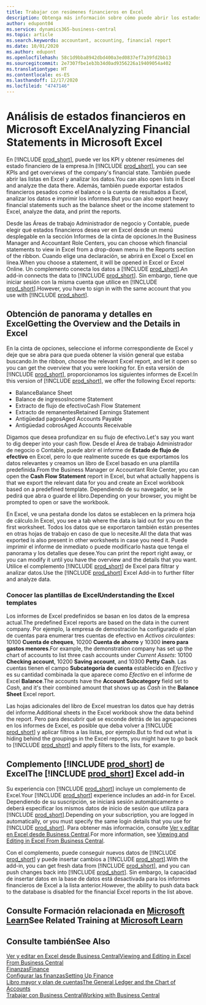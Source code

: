 ```yaml
---
title: Trabajar con resúmenes financieros en Excel
description: Obtenga más información sobre cómo puede abrir los estados financieros en Microsoft Excel desde Business Central, para un mejor análisis.
author: edupont04
ms.service: dynamics365-business-central
ms.topic: article
ms.search.keywords: accountant, accounting, financial report
ms.date: 10/01/2020
ms.author: edupont
ms.openlocfilehash: 58c1d9bba8942dbd400a3ed0837ef7a39fd2bb13
ms.sourcegitcommit: 2e7307fbe1eb3b34d0ad9356226a19409054a402
ms.translationtype: HT
ms.contentlocale: es-ES
ms.lasthandoff: 12/17/2020
ms.locfileid: "4747146"
---
```

# <a name="analyzing-financial-statements-in-microsoft-excel"></a><span data-ttu-id="8d240-103">Análisis de estados financieros en Microsoft Excel</span><span class="sxs-lookup"><span data-stu-id="8d240-103">Analyzing Financial Statements in Microsoft Excel</span></span>

<span data-ttu-id="8d240-104">En [!INCLUDE [prod_short](includes/prod_short.md)], puede ver los KPI y obtener resúmenes del estado financiero de la empresa.</span><span class="sxs-lookup"><span data-stu-id="8d240-104">In [!INCLUDE [prod_short](includes/prod_short.md)], you can see KPIs and get overviews of the company's financial state.</span></span> <span data-ttu-id="8d240-105">También puede abrir las listas en Excel y analizar los datos.</span><span class="sxs-lookup"><span data-stu-id="8d240-105">You can also open lists in Excel and analyze the data there.</span></span> <span data-ttu-id="8d240-106">Además, también puede exportar estados financieros pesados como el balance o la cuenta de resultados a Excel, analizar los datos e imprimir los informes.</span><span class="sxs-lookup"><span data-stu-id="8d240-106">But you can also export heavy financial statements such as the balance sheet or the income statement to Excel, analyze the data, and print the reports.</span></span>  

<span data-ttu-id="8d240-107">Desde las Áreas de trabajo Administrador de negocio y Contable, puede elegir qué estados financieros desea ver en Excel desde un menú desplegable en la sección Informes de la cinta de opciones.</span><span class="sxs-lookup"><span data-stu-id="8d240-107">In the Business Manager and Accountant Role Centers, you can choose which financial statements to view in Excel from a drop-down menu in the Reports section of the ribbon.</span></span> <span data-ttu-id="8d240-108">Cuando elige una declaración, se abrirá en Excel o Excel en línea.</span><span class="sxs-lookup"><span data-stu-id="8d240-108">When you choose a statement, it will be opened in Excel or Excel Online.</span></span> <span data-ttu-id="8d240-109">Un complemento conecta los datos a [!INCLUDE [prod_short](includes/prod_short.md)].</span><span class="sxs-lookup"><span data-stu-id="8d240-109">An add-in connects the data to [!INCLUDE [prod_short](includes/prod_short.md)].</span></span> <span data-ttu-id="8d240-110">Sin embargo, tiene que iniciar sesión con la misma cuenta que utilice en [!INCLUDE [prod_short](includes/prod_short.md)].</span><span class="sxs-lookup"><span data-stu-id="8d240-110">However, you have to sign in with the same account that you use with [!INCLUDE [prod_short](includes/prod_short.md)].</span></span>  

## <a name="getting-the-overview-and-the-details-in-excel"></a><span data-ttu-id="8d240-111">Obtención de panorama y detalles en Excel</span><span class="sxs-lookup"><span data-stu-id="8d240-111">Getting the Overview and the Details in Excel</span></span>

<span data-ttu-id="8d240-112">En la cinta de opciones, seleccione el informe correspondiente de Excel y deje que se abra para que pueda obtener la visión general que estaba buscando.</span><span class="sxs-lookup"><span data-stu-id="8d240-112">In the ribbon, choose the relevant Excel report, and let it open so you can get the overview that you were looking for.</span></span> <span data-ttu-id="8d240-113">En esta versión de [!INCLUDE [prod_short](includes/prod_short.md)], proporcionamos los siguientes informes de Excel:</span><span class="sxs-lookup"><span data-stu-id="8d240-113">In this version of [!INCLUDE [prod_short](includes/prod_short.md)], we offer the following Excel reports:</span></span>

- <span data-ttu-id="8d240-114">Balance</span><span class="sxs-lookup"><span data-stu-id="8d240-114">Balance Sheet</span></span>  
- <span data-ttu-id="8d240-115">Balance de ingresos</span><span class="sxs-lookup"><span data-stu-id="8d240-115">Income Statement</span></span>  
- <span data-ttu-id="8d240-116">Extracto de flujo de efectivo</span><span class="sxs-lookup"><span data-stu-id="8d240-116">Cash Flow Statement</span></span>  
- <span data-ttu-id="8d240-117">Extracto de remanentes</span><span class="sxs-lookup"><span data-stu-id="8d240-117">Retained Earnings Statement</span></span>  
- <span data-ttu-id="8d240-118">Antigüedad pagos</span><span class="sxs-lookup"><span data-stu-id="8d240-118">Aged Accounts Payable</span></span>  
- <span data-ttu-id="8d240-119">Antigüedad cobros</span><span class="sxs-lookup"><span data-stu-id="8d240-119">Aged Accounts Receivable</span></span>  

<span data-ttu-id="8d240-120">Digamos que desea profundizar en su flujo de efectivo.</span><span class="sxs-lookup"><span data-stu-id="8d240-120">Let's say you want to dig deeper into your cash flow.</span></span> <span data-ttu-id="8d240-121">Desde el Área de trabajo Administrador de negocio o Contable, puede abrir el informe de **Estado de flujo de efectivo** en Excel, pero lo que realmente sucede es que exportamos los datos relevantes y creamos un libro de Excel basado en una plantilla predefinida.</span><span class="sxs-lookup"><span data-stu-id="8d240-121">From the Business Manager or Accountant Role Center, you can open the **Cash Flow Statement** report in Excel, but what actually happens is that we export the relevant data for you and create an Excel workbook based on a predefined template.</span></span> <span data-ttu-id="8d240-122">Dependiendo de su navegador, se le pedirá que abra o guarde el libro.</span><span class="sxs-lookup"><span data-stu-id="8d240-122">Depending on your browser, you might be prompted to open or save the workbook.</span></span>  

<span data-ttu-id="8d240-123">En Excel, ve una pestaña donde los datos se establecen en la primera hoja de cálculo.</span><span class="sxs-lookup"><span data-stu-id="8d240-123">In Excel, you see a tab where the data is laid out for you on the first worksheet.</span></span> <span data-ttu-id="8d240-124">Todos los datos que se exportaron también están presentes en otras hojas de trabajo en caso de que lo necesite.</span><span class="sxs-lookup"><span data-stu-id="8d240-124">All the data that was exported is also present in other worksheets in case you need it.</span></span> <span data-ttu-id="8d240-125">Puede imprimir el informe de inmediato o puede modificarlo hasta que tenga el panorama y los detalles que desee.</span><span class="sxs-lookup"><span data-stu-id="8d240-125">You can print the report right away, or you can modify it until you have the overview and the details that you want.</span></span> <span data-ttu-id="8d240-126">Utilice el complemento [!INCLUDE [prod_short](includes/prod_short.md)] de Excel para filtrar y analizar datos.</span><span class="sxs-lookup"><span data-stu-id="8d240-126">Use the [!INCLUDE [prod_short](includes/prod_short.md)] Excel Add-in to further filter and analyze data.</span></span>  

### <a name="understanding-the-excel-templates"></a><span data-ttu-id="8d240-127">Conocer las plantillas de Excel</span><span class="sxs-lookup"><span data-stu-id="8d240-127">Understanding the Excel templates</span></span>

<span data-ttu-id="8d240-128">Los informes de Excel predefinidos se basan en los datos de la empresa actual.</span><span class="sxs-lookup"><span data-stu-id="8d240-128">The predefined Excel reports are based on the data in the current company.</span></span> <span data-ttu-id="8d240-129">Por ejemplo, la empresa de demostración ha configurado el plan de cuentas para enumerar tres cuentas de efectivo en *Activos circulantes*: 10100 **Cuenta de cheques**, 10200 **Cuenta de ahorro** y 10300 **inero para gastos menores**.</span><span class="sxs-lookup"><span data-stu-id="8d240-129">For example, the demonstration company has set up the chart of accounts to list three cash accounts under *Current Assets*: 10100 **Checking account**, 10200 **Saving account**, and 10300 **Petty Cash**.</span></span> <span data-ttu-id="8d240-130">Las cuentas tienen el campo **Subcategoría de cuenta** establecido en *Efectivo* y es su cantidad combinada la que aparece como *Efectivo* en el informe de Excel **Balance**.</span><span class="sxs-lookup"><span data-stu-id="8d240-130">The accounts have the **Account Subcategory** field set to *Cash*, and it's their combined amount that shows up as *Cash* in the **Balance Sheet** Excel report.</span></span>  

<span data-ttu-id="8d240-131">Las hojas adicionales del libro de Excel muestran los datos que hay detrás del informe.</span><span class="sxs-lookup"><span data-stu-id="8d240-131">Additional sheets in the Excel workbook show the data behind the report.</span></span> <span data-ttu-id="8d240-132">Pero para descubrir qué se esconde detrás de las agrupaciones en los informes de Excel, es posible que deba volver a [!INCLUDE [prod_short](includes/prod_short.md)] y aplicar filtros a las listas, por ejemplo.</span><span class="sxs-lookup"><span data-stu-id="8d240-132">But to find out what is hiding behind the groupings in the Excel reports, you might have to go back to [!INCLUDE [prod_short](includes/prod_short.md)] and apply filters to the lists, for example.</span></span>  

## <a name="the-prod_short-excel-add-in"></a><span data-ttu-id="8d240-133">Complemento [!INCLUDE [prod_short](includes/prod_short.md)] de Excel</span><span class="sxs-lookup"><span data-stu-id="8d240-133">The [!INCLUDE [prod_short](includes/prod_short.md)] Excel add-in</span></span>

<span data-ttu-id="8d240-134">Su experiencia con [!INCLUDE [prod_short](includes/prod_short.md)] incluye un complemento de Excel.</span><span class="sxs-lookup"><span data-stu-id="8d240-134">Your [!INCLUDE [prod_short](includes/prod_short.md)] experience includes an add-in for Excel.</span></span> <span data-ttu-id="8d240-135">Dependiendo de su suscripción, se iniciará sesión automáticamente o deberá especificar los mismos datos de inicio de sesión que utiliza para [!INCLUDE [prod_short](includes/prod_short.md)].</span><span class="sxs-lookup"><span data-stu-id="8d240-135">Depending on your subscription, you are logged in automatically, or you must specify the same login details that you use for [!INCLUDE [prod_short](includes/prod_short.md)].</span></span> <span data-ttu-id="8d240-136">Para obtener más información, consulte [Ver y editar en Excel desde Business Central](across-work-with-excel.md).</span><span class="sxs-lookup"><span data-stu-id="8d240-136">For more information, see [Viewing and Editing in Excel From Business Central](across-work-with-excel.md).</span></span>  

<span data-ttu-id="8d240-137">Con el complemento, puede conseguir nuevos datos de [!INCLUDE [prod_short](includes/prod_short.md)] y puede insertar cambios a [!INCLUDE [prod_short](includes/prod_short.md)].</span><span class="sxs-lookup"><span data-stu-id="8d240-137">With the add-in, you can get fresh data from [!INCLUDE [prod_short](includes/prod_short.md)], and you can push changes back into [!INCLUDE [prod_short](includes/prod_short.md)].</span></span> <span data-ttu-id="8d240-138">Sin embargo, la capacidad de insertar datos en la base de datos está desactivada para los informes financieros de Excel a la lista anterior.</span><span class="sxs-lookup"><span data-stu-id="8d240-138">However, the ability to push data back to the database is disabled for the financial Excel reports in the list above.</span></span>  

## <a name="see-related-training-at-microsoft-learn"></a><span data-ttu-id="8d240-139">Consulte Formación relacionada en [Microsoft Learn](/learn/modules/configure-powerbi-excel-dynamics-365-business-central/index)</span><span class="sxs-lookup"><span data-stu-id="8d240-139">See Related Training at [Microsoft Learn](/learn/modules/configure-powerbi-excel-dynamics-365-business-central/index)</span></span>

## <a name="see-also"></a><span data-ttu-id="8d240-140">Consulte también</span><span class="sxs-lookup"><span data-stu-id="8d240-140">See Also</span></span>

[<span data-ttu-id="8d240-141">Ver y editar en Excel desde Business Central</span><span class="sxs-lookup"><span data-stu-id="8d240-141">Viewing and Editing in Excel From Business Central</span></span>](across-work-with-excel.md)  
[<span data-ttu-id="8d240-142">Finanzas</span><span class="sxs-lookup"><span data-stu-id="8d240-142">Finance</span></span>](finance.md)  
[<span data-ttu-id="8d240-143">Configurar las finanzas</span><span class="sxs-lookup"><span data-stu-id="8d240-143">Setting Up Finance</span></span>](finance-setup-finance.md)  
[<span data-ttu-id="8d240-144">Libro mayor y plan de cuentas</span><span class="sxs-lookup"><span data-stu-id="8d240-144">The General Ledger and the Chart of Accounts</span></span>](finance-general-ledger.md)  
[<span data-ttu-id="8d240-145">Trabajar con Business Central</span><span class="sxs-lookup"><span data-stu-id="8d240-145">Working with Business Central</span></span>](ui-work-product.md)  
